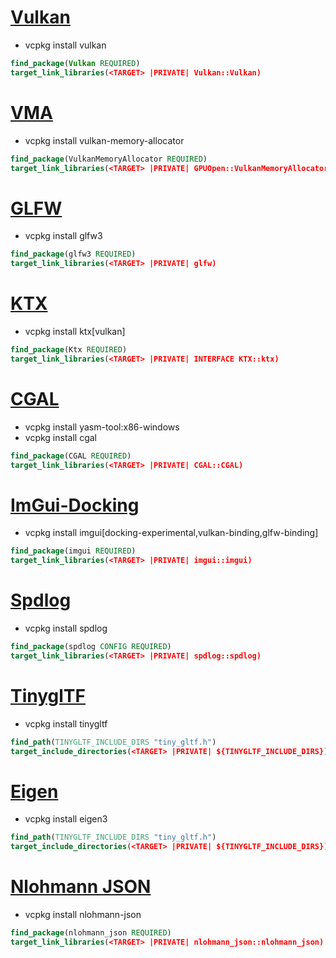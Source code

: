 
# [Vulkan](https://docs.vulkan.org/spec/latest/index.html)
- vcpkg install vulkan
```CMake
find_package(Vulkan REQUIRED)
target_link_libraries(<TARGET> |PRIVATE| Vulkan::Vulkan)
```

# [VMA](https://github.com/GPUOpen-LibrariesAndSDKs/VulkanMemoryAllocator)
- vcpkg install vulkan-memory-allocator
```CMake
find_package(VulkanMemoryAllocator REQUIRED)
target_link_libraries(<TARGET> |PRIVATE| GPUOpen::VulkanMemoryAllocator)
```

# [GLFW](https://www.glfw.org/)
- vcpkg install glfw3
```CMake
find_package(glfw3 REQUIRED)
target_link_libraries(<TARGET> |PRIVATE| glfw)
```

# [KTX](https://github.com/KhronosGroup/KTX-Software)
- vcpkg install ktx[vulkan]
```CMake
find_package(Ktx REQUIRED)
target_link_libraries(<TARGET> |PRIVATE| INTERFACE KTX::ktx)
```

# [CGAL](https://doc.cgal.org/latest/Manual/windows.html)
- vcpkg install yasm-tool:x86-windows
- vcpkg install cgal
```CMake
find_package(CGAL REQUIRED)
target_link_libraries(<TARGET> |PRIVATE| CGAL::CGAL)
```

# [ImGui-Docking]()
- vcpkg install imgui[docking-experimental,vulkan-binding,glfw-binding]
```CMake
find_package(imgui REQUIRED)
target_link_libraries(<TARGET> |PRIVATE| imgui::imgui)
```

# [Spdlog]()
- vcpkg install spdlog
```CMake
find_package(spdlog CONFIG REQUIRED)
target_link_libraries(<TARGET> |PRIVATE| spdlog::spdlog)
```

# [TinyglTF]()
- vcpkg install tinygltf
```CMake
find_path(TINYGLTF_INCLUDE_DIRS "tiny_gltf.h")
target_include_directories(<TARGET> |PRIVATE| ${TINYGLTF_INCLUDE_DIRS})
```

# [Eigen]()
- vcpkg install eigen3
```CMake
find_path(TINYGLTF_INCLUDE_DIRS "tiny_gltf.h")
target_include_directories(<TARGET> |PRIVATE| ${TINYGLTF_INCLUDE_DIRS})
```

# [Nlohmann JSON]()
- vcpkg install nlohmann-json
```CMake
find_package(nlohmann_json REQUIRED)
target_link_libraries(<TARGET> |PRIVATE| nlohmann_json::nlohmann_json)
```